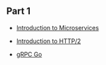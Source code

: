 ## Part 1

+ [Introduction to Microservices][1]

+ [Introduction to HTTP/2][2]

+ [gRPC Go][3]

[1]: https://www.nginx.com/blog/introduction-to-microservices/
[2]: https://web.dev/performance-http2/
[3]: https://blog.gopheracademy.com/advent-2017/go-grpc-beyond-basics/
